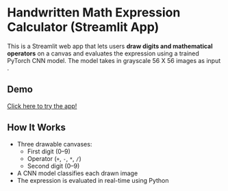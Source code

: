 # Handwritten Math Expression Calculator (Streamlit App)

This is a Streamlit web app that lets users **draw digits and mathematical operators** on a canvas and evaluates the expression using a trained PyTorch CNN model. The model takes in grayscale 56 X 56 images as input . 

## Demo

[Click here to try the app!](https://your-streamlit-cloud-url)

## How It Works

- Three drawable canvases:
  - First digit (0–9)
  - Operator (`+`, `-`, `*`, `/`)
  - Second digit (0–9)
- A CNN model classifies each drawn image
- The expression is evaluated in real-time using Python


